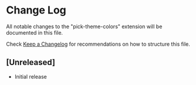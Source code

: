 # Change Log

All notable changes to the "pick-theme-colors" extension will be documented in this file.

Check [Keep a Changelog](http://keepachangelog.com/) for recommendations on how to structure this file.

## [Unreleased]

- Initial release